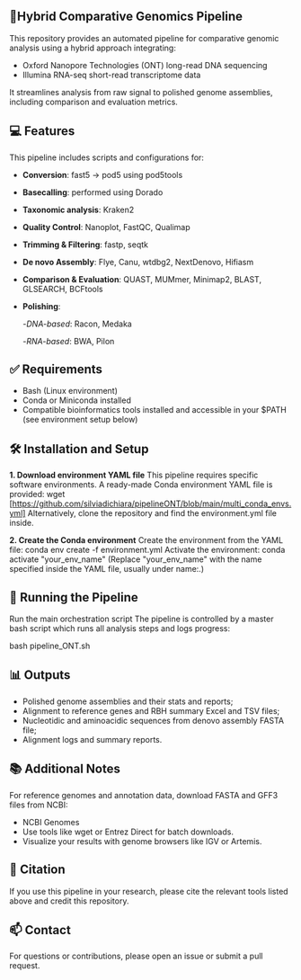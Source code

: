 ## 🧬Hybrid Comparative Genomics Pipeline

This repository provides an automated pipeline for comparative genomic analysis using a hybrid approach integrating:
- Oxford Nanopore Technologies (ONT) long-read DNA sequencing
- Illumina RNA-seq short-read transcriptome data

It streamlines analysis from raw signal to polished genome assemblies, including comparison and evaluation metrics.

## 💻 Features
This pipeline includes scripts and configurations for:

- **Conversion**: fast5 → pod5 using pod5tools

- **Basecalling**: performed using Dorado

- **Taxonomic analysis**: Kraken2

- **Quality Control**: Nanoplot, FastQC, Qualimap

- **Trimming & Filtering**: fastp, seqtk

- **De novo Assembly**: Flye, Canu, wtdbg2, NextDenovo, Hifiasm
  
- **Comparison & Evaluation**: QUAST, MUMmer, Minimap2, BLAST, GLSEARCH, BCFtools
    
- **Polishing**:

  -*DNA-based*: Racon, Medaka

  -*RNA-based*: BWA, Pilon


## ✅ Requirements
- Bash (Linux environment)
- Conda or Miniconda installed
- Compatible bioinformatics tools installed and accessible in your $PATH (see environment setup below)

## 🛠 Installation and Setup
**1. Download environment YAML file**
This pipeline requires specific software environments. A ready-made Conda environment YAML file is provided:
wget [https://github.com/silviadichiara/pipelineONT/blob/main/multi_conda_envs.yml]
Alternatively, clone the repository and find the environment.yml file inside.

**2. Create the Conda environment**
Create the environment from the YAML file:
conda env create -f environment.yml
Activate the environment:
conda activate "your_env_name"
(Replace "your_env_name" with the name specified inside the YAML file, usually under name:.)


## 🚀 Running the Pipeline
Run the main orchestration script
The pipeline is controlled by a master bash script which runs all analysis steps and logs progress:

bash pipeline_ONT.sh

## 📊 Outputs
- Polished genome assemblies and their stats and reports;
- Alignment to reference genes and RBH summary Excel and TSV files;
- Nucleotidic and aminoacidic sequences from denovo assembly FASTA file;
- Alignment logs and summary reports.

## 📚 Additional Notes
For reference genomes and annotation data, download FASTA and GFF3 files from NCBI:
- NCBI Genomes
- Use tools like wget or Entrez Direct for batch downloads.
- Visualize your results with genome browsers like IGV or Artemis.

## 🧠 Citation
If you use this pipeline in your research, please cite the relevant tools listed above and credit this repository.

## 📫 Contact
For questions or contributions, please open an issue or submit a pull request.
